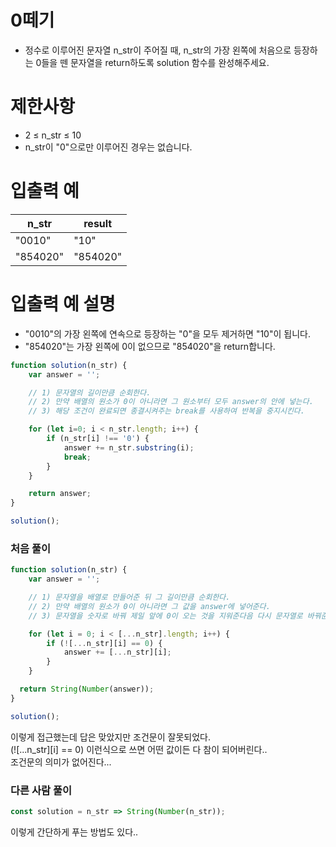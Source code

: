 # 0떼기
- 정수로 이루어진 문자열 n_str이 주어질 때, n_str의 가장 왼쪽에 처음으로 등장하는 0들을 뗀 문자열을 return하도록 solution 함수를 완성해주세요.

# 제한사항
- 2 ≤ n_str ≤ 10
- n_str이 "0"으로만 이루어진 경우는 없습니다.

# 입출력 예
| n_str | result |
| ----- | ------ |
| "0010" | "10" |
| "854020" | "854020" |

# 입출력 예 설명
- "0010"의 가장 왼쪽에 연속으로 등장하는 "0"을 모두 제거하면 "10"이 됩니다.
-  "854020"는 가장 왼쪽에 0이 없으므로 "854020"을 return합니다.

```javascript
function solution(n_str) {
    var answer = '';

    // 1) 문자열의 길이만큼 순회한다.
    // 2) 만약 배열의 원소가 0이 아니라면 그 원소부터 모두 answer의 안에 넣는다.
    // 3) 해당 조건이 완료되면 종결시켜주는 break를 사용하여 반복을 중지시킨다.

    for (let i=0; i < n_str.length; i++) {
        if (n_str[i] !== '0') {
            answer += n_str.substring(i); 
            break; 
        }
    }

    return answer;
}

solution();
```

### 처음 풀이
```javascript
function solution(n_str) {
    var answer = '';

    // 1) 문자열을 배열로 만들어준 뒤 그 길이만큼 순회한다.
    // 2) 만약 배열의 원소가 0이 아니라면 그 값을 answer에 넣어준다.
    // 3) 문자열을 숫자로 바꿔 제일 앞에 0이 오는 것을 지워준다음 다시 문자열로 바꿔준다. 

    for (let i = 0; i < [...n_str].length; i++) {
        if (![...n_str][i] == 0) {
            answer += [...n_str][i];
        }
    }

  return String(Number(answer));
}

solution();
```
이렇게 접근했는데 답은 맞았지만 조건문이 잘못되었다.  
(![...n_str][i] == 0) 이런식으로 쓰면 어떤 값이든 다 참이 되어버린다..  
조건문의 의미가 없어진다...

### 다른 사람 풀이
```javascript
const solution = n_str => String(Number(n_str));
```
이렇게 간단하게 푸는 방법도 있다..
